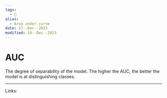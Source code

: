 ```yaml
---
tags:
  - 🌱
alias:
  - Area under curve
date: 17--Dec--2023
modified: 18--Dec--2023
---
```

# AUC
The degree of separability of the model. The higher the AUC, the better the model is at distinguishing classes.

---
Links:

